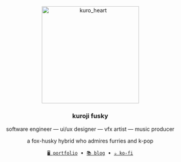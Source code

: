 <div align="center">
  <img alt="kuro_heart" width="255" src="https://github.com/kuroji-fusky/kuroji-fusky/assets/94678583/16717e0a-d7e0-4c97-8e45-da9af2214b85">
</div>
<h3 align="center">kuroji fusky</h3>
<p align="center">
  software engineer — ui/ux designer — vfx artist — music producer
</p>
<p align="center">
  a fox-husky hybrid who admires furries and k-pop
</p>
<p align="center">
  <a href="https://kurojifusky.com"><code>🖥️ portfolio</code></a>
  &nbsp;&bull;&nbsp;
  <a href="https://blog.kurojifusky.com"><code>📚 blog</code></a>
  &nbsp;&bull;&nbsp;
  <a href="https://ko-fi.com/kuroji_fusky"><code>☕ ko-fi</code></a>
</p>
